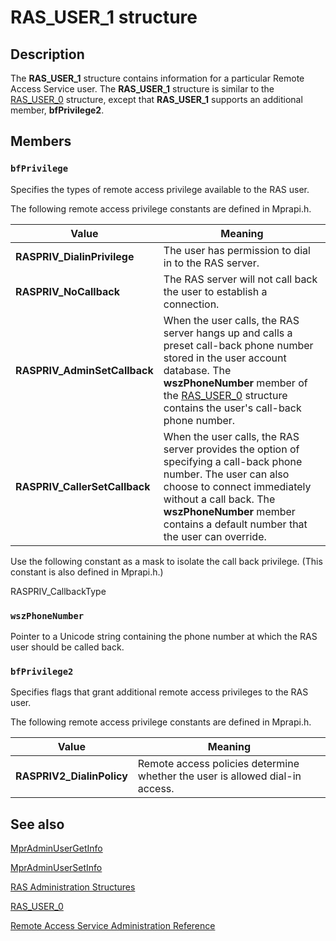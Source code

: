 # RAS_USER_1 structure

## Description

The
**RAS_USER_1** structure contains information for a particular Remote Access Service user. The
**RAS_USER_1** structure is similar to the
[RAS_USER_0](https://learn.microsoft.com/windows/desktop/api/mprapi/ns-mprapi-ras_user_0) structure, except that
**RAS_USER_1** supports an additional member, **bfPrivilege2**.

## Members

### `bfPrivilege`

Specifies the types of remote access privilege available to the RAS user.

The following remote access privilege constants are defined in Mprapi.h.

| Value | Meaning |
| --- | --- |
| **RASPRIV_DialinPrivilege** | The user has permission to dial in to the RAS server. |
| **RASPRIV_NoCallback** | The RAS server will not call back the user to establish a connection. |
| **RASPRIV_AdminSetCallback** | When the user calls, the RAS server hangs up and calls a preset call-back phone number stored in the user account database. The **wszPhoneNumber** member of the [RAS_USER_0](https://learn.microsoft.com/windows/desktop/RRAS/ras-user-0-str) structure contains the user's call-back phone number. |
| **RASPRIV_CallerSetCallback** | When the user calls, the RAS server provides the option of specifying a call-back phone number. The user can also choose to connect immediately without a call back. The **wszPhoneNumber** member contains a default number that the user can override. |

Use the following constant as a mask to isolate the call back privilege. (This constant is also defined in Mprapi.h.)

RASPRIV_CallbackType

### `wszPhoneNumber`

Pointer to a Unicode string containing the phone number at which the RAS user should be called back.

### `bfPrivilege2`

Specifies flags that grant additional remote access privileges to the RAS user.

The following remote access privilege constants are defined in Mprapi.h.

| Value | Meaning |
| --- | --- |
| **RASPRIV2_DialinPolicy** | Remote access policies determine whether the user is allowed dial-in access. |

## See also

[MprAdminUserGetInfo](https://learn.microsoft.com/windows/desktop/api/mprapi/nf-mprapi-mpradminusergetinfo)

[MprAdminUserSetInfo](https://learn.microsoft.com/windows/desktop/api/mprapi/nf-mprapi-mpradminusersetinfo)

[RAS
Administration Structures](https://learn.microsoft.com/windows/desktop/RRAS/ras-administration-structures)

[RAS_USER_0](https://learn.microsoft.com/windows/desktop/api/mprapi/ns-mprapi-ras_user_0)

[Remote Access Service Administration Reference](https://learn.microsoft.com/windows/desktop/RRAS/remote-access-service-administration-reference)